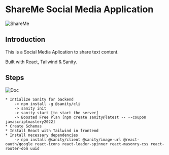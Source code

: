 # ShareMe Social Media Application
![ShareMe](https://i.ibb.co/8cLfj3X/image.png)

## Introduction
This is a Social Media Aplication to share text content. 

Built with React, Tailwind & Sanity.

## Steps
![Doc](https://tailwindcss.com/docs/guides/create-react-app)

    * Intialize Sanity for backend 
        -> npm install -g @sanity/cli
        -> sanity init
        -> sanity start [to start the server]
        -> Boosted Free Plan [npm create sanity@latest -- --coupon javascriptmastery2022]
    * Create Schemas
    * Install React with Tailwind in frontend 
    * Install necessary dependencies 
        -> npm install @sanity/client @sanity/image-url @react-oauth/google react-icons react-loader-spinner react-masonry-css react-router-dom uuid